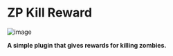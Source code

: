 # ZP Kill Reward
![image](https://github.com/byoreo/zp_kill_reward/assets/96012695/34be3d91-ab24-436b-81e8-5e103f7b3404)

**A simple plugin that gives rewards for killing zombies.**

